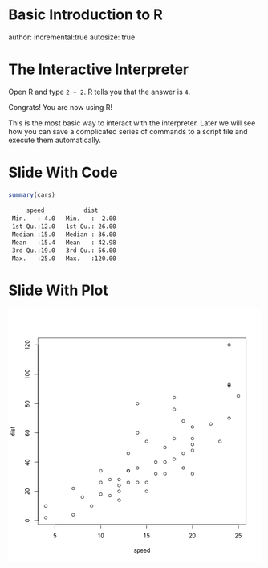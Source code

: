 Basic Introduction to R
========================================================
author: 
incremental:true
autosize: true

The Interactive Interpreter
========================================================

Open R and type `2 + 2`.  R tells you that the answer is `4`. 

Congrats!  You are now using R! 

This is the most basic way to interact with the interpreter.  Later we will see how you can save a complicated series of commands to a script file and execute them automatically. 

Slide With Code
========================================================


```r
summary(cars)
```

```
     speed           dist       
 Min.   : 4.0   Min.   :  2.00  
 1st Qu.:12.0   1st Qu.: 26.00  
 Median :15.0   Median : 36.00  
 Mean   :15.4   Mean   : 42.98  
 3rd Qu.:19.0   3rd Qu.: 56.00  
 Max.   :25.0   Max.   :120.00  
```

Slide With Plot
========================================================

![plot of chunk unnamed-chunk-2](intro_to_R-figure/unnamed-chunk-2-1.png)
